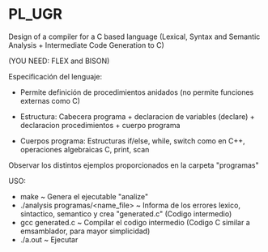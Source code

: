 # PL_UGR
Design of a compiler for a C based language (Lexical, Syntax and Semantic Analysis + Intermediate Code Generation to C)

(YOU NEED: FLEX and BISON)

Especificación del lenguaje:

- Permite definición de procedimientos anidados (no permite funciones externas como C)

- Estructura: Cabecera programa + declaracion de variables (declare) + declaracion procedimientos + cuerpo programa

- Cuerpos programa: Estructuras if/else, while, switch como en C++, operaciones algebraicas C, print, scan

Observar los distintos ejemplos proporcionados en la carpeta "programas"

USO:
- make ~ Genera el ejecutable "analize"
- ./analysis programas/<name_file> ~ Informa de los errores lexico, sintactico, semantico y crea "generated.c" (Codigo intermedio)
- gcc generated.c ~ Compilar el codigo intermedio (Codigo C similar a emsamblador, para mayor simplicidad)
- ./a.out ~ Ejecutar
